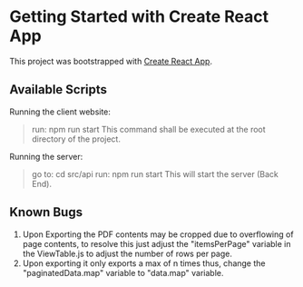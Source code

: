 # Getting Started with Create React App

This project was bootstrapped with [Create React App](https://github.com/facebook/create-react-app).

## Available Scripts
Running the client website:
> run: npm run start
This command shall be executed at the root directory of the project.

Running the server:
> go to: cd src/api
> run: npm run start
This will start the server (Back End).

## Known Bugs
1. Upon Exporting the PDF contents may be cropped due to overflowing of page contents, to resolve this just adjust the "itemsPerPage" variable in the ViewTable.js to adjust the number of rows per page.
2. Upon exporting it only exports a max of n times thus, change the "paginatedData.map" variable to "data.map" variable.

